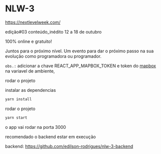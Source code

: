# NLW-3
https://nextlevelweek.com/

edição#03
conteúdo_inédito
12 a 18 de outubro

100% online
e gratuito!

Juntos para
o próximo nível.
Um evento para dar o próximo passo na sua evolução como programadora ou programador.

```obs.:```
adicionar a chave REACT_APP_MAPBOX_TOKEN e token do [mapbox]('https://account.mapbox.com') na variavel de ambiente, 

rodar o projeto

instalar as dependencias
```bash
yarn install
```

rodar o projeto
```bash
yarn start
```

o app vai rodar na porta 3000

recomendado o backend estar em execução

backend: https://github.com/edilson-rodrigues/nlw-3-backend